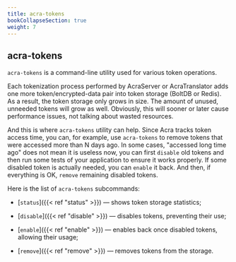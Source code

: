 ```yaml
---
title: acra-tokens
bookCollapseSection: true
weight: 7
---
```


## acra-tokens

`acra-tokens` is a command-line utility used for various token operations.

Each tokenization process performed by AcraServer or AcraTranslator adds
one more token/encrypted-data pair into token storage (BoltDB or Redis).
As a result, the token storage only grows in size.
The amount of unused, unneeded tokens will grow as well.
Obviously, this will sooner or later cause performance issues, not talking about wasted resources.

And this is where `acra-tokens` utility can help.
Since Acra tracks token access time, you can, for example,
use `acra-tokens` to remove tokens that were accessed more than N days ago.
In some cases, "accessed long time ago" does not mean it is useless now, you can first `disable` old tokens
and then run some tests of your application to ensure it works properly.
If some disabled token is actually needed, you can `enable` it back.
And then, if everything is OK, `remove` remaining disabled tokens.

Here is the list of `acra-tokens` subcommands:

* [`status`]({{< ref "status" >}}) —
  shows token storage statistics;

* [`disable`]({{< ref "disable" >}}) —
  disables tokens, preventing their use;

* [`enable`]({{< ref "enable" >}}) —
  enables back once disabled tokens, allowing their usage;

* [`remove`]({{< ref "remove" >}}) —
  removes tokens from the storage.
